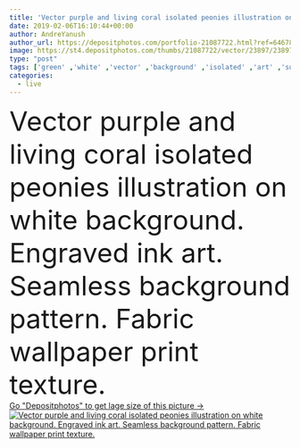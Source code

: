 ```yaml
---
title: 'Vector purple and living coral isolated peonies illustration on white background. Engraved ink art. Seamless background pattern. Fabric wallpaper print texture.'
date: 2019-02-06T16:10:44+00:00
author: AndreYanush
author_url: https://depositphotos.com/portfolio-21087722.html?ref=64678756
image: https://st4.depositphotos.com/thumbs/21087722/vector/23897/238970026/api_thumb_450.jpg?forcejpeg=true
type: "post"
tags: ['green' ,'white' ,'vector' ,'background' ,'isolated' ,'art' ,'summer' ,'spring' ,'texture' ,'leaves' ,'petals' ,'plants' ,'flora' ,'floral' ,'flowers' ,'pattern' ,'foliage' ,'rustic' ,'seamless' ,'ornament' ,'ink' ,'pink' ,'purple' ,'tile' ,'wallpaper' ,'wild' ,'print' ,'fabric' ,'outline' ,'botanical' ,'engraved' ,'engrave' ,'wildflowers' ,'peonies' ,'Living coral' ]
categories: 
  - live
---
```

<div aling="center">
            <font size="60"> Vector purple and living coral isolated peonies illustration on white background. Engraved ink art. Seamless background pattern. Fabric wallpaper print texture.</font>   
</div>
<div>
    <a href='https://st4.depositphotos.com/thumbs/21087722/vector/23897/238970026/api_thumb_450.jpg?forcejpeg=true?ref=64678756' target=_blank > Go "Depositphotos" to get lage size of this picture ->
        <img href='https://st4.depositphotos.com/thumbs/21087722/vector/23897/238970026/api_thumb_450.jpg?forcejpeg=true?ref=64678756' src='https://st4.depositphotos.com/21087722/23897/v/950/depositphotos_238970026-stock-illustration-vector-purple-living-coral-isolated.jpg?forcejpeg=true' alt='Vector purple and living coral isolated peonies illustration on white background. Engraved ink art. Seamless background pattern. Fabric wallpaper print texture.' >
    </a>
</div>

